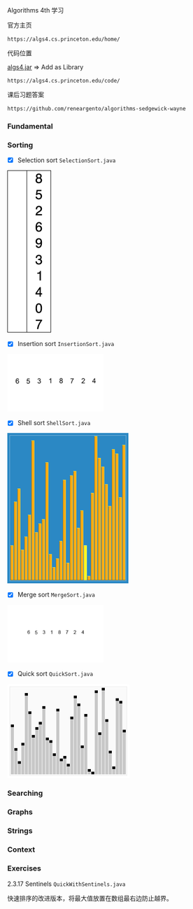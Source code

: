 Algorithms 4th 学习

官方主页

```
https://algs4.cs.princeton.edu/home/
```

代码位置

[algs4.jar](https://algs4.cs.princeton.edu/code/algs4.jar) => Add as Library

```
https://algs4.cs.princeton.edu/code/
```

课后习题答案

```
https://github.com/reneargento/algorithms-sedgewick-wayne
```

### Fundamental

### Sorting

- [x] Selection sort `SelectionSort.java`

![Selection sort](../res/selection-sort.gif)

- [x] Insertion sort `InsertionSort.java`

![Insertion sort](../res/insertion-sort.gif)

- [x] Shell sort `ShellSort.java`

![Shell sort](../res/shellsort.gif)

- [x] Merge sort `MergeSort.java`

![Merge sort](../res/mergesort.gif)

- [x] Quick sort `QuickSort.java`

![Quick sort](../res/quicksort.gif)


### Searching

### Graphs

### Strings

### Context

### Exercises

2.3.17 Sentinels `QuickWithSentinels.java`

快速排序的改进版本，将最大值放置在数组最右边防止越界。
